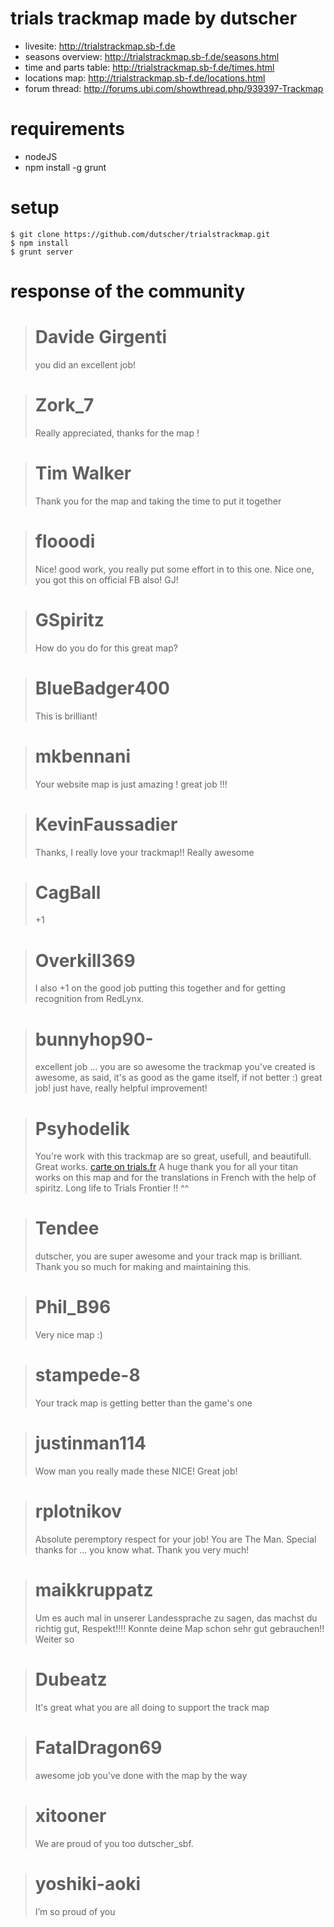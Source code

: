 # trials trackmap made by dutscher

* livesite: http://trialstrackmap.sb-f.de
* seasons overview: http://trialstrackmap.sb-f.de/seasons.html
* time and parts table: http://trialstrackmap.sb-f.de/times.html
* locations map: http://trialstrackmap.sb-f.de/locations.html
* forum thread: http://forums.ubi.com/showthread.php/939397-Trackmap

# requirements
* nodeJS
* npm install -g grunt

# setup
```
$ git clone https://github.com/dutscher/trialstrackmap.git
$ npm install
$ grunt server
```

# response of the community

> # Davide Girgenti
> you did an excellent job!

> # Zork_7
> Really appreciated, thanks for the map !

> # Tim Walker
> Thank you for the map and taking the time to put it together

> # flooodi
> Nice! good work, you really put some effort in to this one.
> Nice one, you got this on official FB also! GJ!

> # GSpiritz 
> How do you do for this great map?

> # BlueBadger400
> This is brilliant!

> # mkbennani 
> Your website map is just amazing ! great job !!!

> # KevinFaussadier 
> Thanks, I really love your trackmap!! Really awesome

> # CagBall 
> +1

> # Overkill369 
> I also +1 on the good job putting this together and for getting recognition from RedLynx.

> # bunnyhop90- 
> excellent job ... you are so awesome
> the trackmap you've created is awesome, as said, it's as good as the game itself, if not better :)
> great job!
> just have, really helpful improvement!

> # Psyhodelik 
> You're work with this trackmap are so great, usefull, and beautifull. Great works. [carte on trials.fr](http://www.trials.fr/frontier-carte)
> A huge thank you for all your titan works on this map and for the translations in French with the help of spiritz.
> Long life to Trials Frontier !! ^^

> # Tendee 
> dutscher, you are super awesome and your track map is brilliant. 
> Thank you so much for making and maintaining this.

> # Phil_B96 
> Very nice map :)

> # stampede-8 
> Your track map is getting better than the game's one 

> # justinman114 
> Wow man you really made these NICE! Great job!

> # rplotnikov 
> Absolute peremptory respect for your job! You are The Man.
> Special thanks for ... you know what. Thank you very much!

> # maikkruppatz
> Um es auch mal in unserer Landessprache zu sagen, das machst du richtig gut, Respekt!!!!
> Konnte deine Map schon sehr gut gebrauchen!!
> Weiter so

> # Dubeatz
> It's great what you are all doing to support the track map

> # FatalDragon69
> awesome job you've done with the map by the way

> # xitooner
> We are proud of you too dutscher_sbf.

> # yoshiki-aoki
> I’m so proud of you
